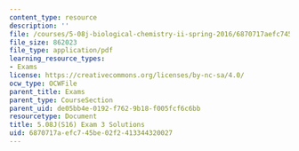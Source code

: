 ```yaml
---
content_type: resource
description: ''
file: /courses/5-08j-biological-chemistry-ii-spring-2016/6870717aefc745be02f2413344320027_MIT5_08jS16exam3_soln.pdf
file_size: 862023
file_type: application/pdf
learning_resource_types:
- Exams
license: https://creativecommons.org/licenses/by-nc-sa/4.0/
ocw_type: OCWFile
parent_title: Exams
parent_type: CourseSection
parent_uid: de05bb4e-0192-f762-9b18-f005fcf6c6bb
resourcetype: Document
title: 5.08J(S16) Exam 3 Solutions
uid: 6870717a-efc7-45be-02f2-413344320027
---
```

